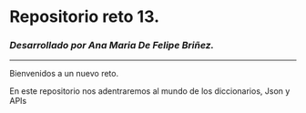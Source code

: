 # Repositorio reto 13. 
### _Desarrollado por Ana Maria De Felipe Briñez._
---
Bienvenidos a un nuevo reto. 

En este repositorio nos adentraremos al mundo de los diccionarios, Json y APIs
